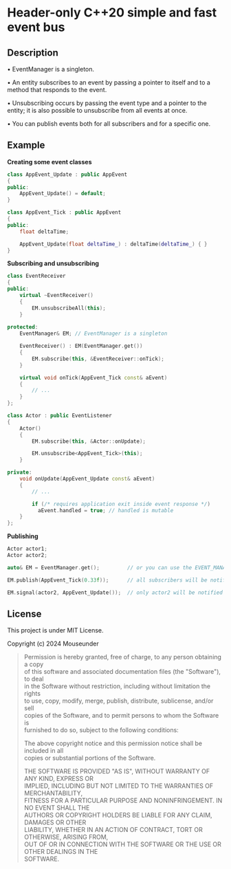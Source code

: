 # Header-only C++20 simple and fast event bus

## Description

• EventManager is a singleton.

• An entity subscribes to an event by passing a pointer to itself and to a method that responds to the event. 

• Unsubscribing occurs by passing the event type and a pointer to the entity; it is also possible to unsubscribe from all events at once.

• You can publish events both for all subscribers and for a specific one.

## Example

**Creating some event classes**
```cpp
class AppEvent_Update : public AppEvent
{
public:
    AppEvent_Update() = default;
}

class AppEvent_Tick : public AppEvent
{
public:
    float deltaTime;

    AppEvent_Update(float deltaTime_) : deltaTime(deltaTime_) { }
}
```

**Subscribing and unsubscribing**
```cpp
class EventReceiver
{
public:
    virtual ~EventReceiver()
    {
        EM.unsubscribeAll(this);
    }
	
protected:
    EventManager& EM; // EventManager is a singleton

    EventReceiver() : EM(EventManager.get())
    {
        EM.subscribe(this, &EventReceiver::onTick);
    }

    virtual void onTick(AppEvent_Tick const& aEvent)
    {
        // ...
    }
};

class Actor : public EventListener
{
    Actor()
    {
        EM.subscribe(this, &Actor::onUpdate);

        EM.unsubscribe<AppEvent_Tick>(this);
    }

private:
    void onUpdate(AppEvent_Update const& aEvent)
    {
        // ...

        if (/* requires application exit inside event response */)
          aEvent.handled = true; // handled is mutable
    }
};
```

**Publishing**
```cpp
Actor actor1;
Actor actor2;

auto& EM = EventManager.get();         // or you can use the EVENT_MANAGER_GET macro

EM.publish(AppEvent_Tick(0.33f));      // all subscribers will be notified

EM.signal(actor2, AppEvent_Update());  // only actor2 will be notified
```

## License

This project is under MIT License.

Copyright (c) 2024 Mouseunder

> Permission is hereby granted, free of charge, to any person obtaining a copy  
> of this software and associated documentation files (the "Software"), to deal  
> in the Software without restriction, including without limitation the rights  
> to use, copy, modify, merge, publish, distribute, sublicense, and/or sell  
> copies of the Software, and to permit persons to whom the Software is  
> furnished to do so, subject to the following conditions:  
> 
> 
> The above copyright notice and this permission notice shall be included in all  
> copies or substantial portions of the Software.  
> 
> 
> THE SOFTWARE IS PROVIDED "AS IS", WITHOUT WARRANTY OF ANY KIND, EXPRESS OR  
> IMPLIED, INCLUDING BUT NOT LIMITED TO THE WARRANTIES OF MERCHANTABILITY,  
> FITNESS FOR A PARTICULAR PURPOSE AND NONINFRINGEMENT. IN NO EVENT SHALL THE  
> AUTHORS OR COPYRIGHT HOLDERS BE LIABLE FOR ANY CLAIM, DAMAGES OR OTHER  
> LIABILITY, WHETHER IN AN ACTION OF CONTRACT, TORT OR OTHERWISE, ARISING FROM,  
> OUT OF OR IN CONNECTION WITH THE SOFTWARE OR THE USE OR OTHER DEALINGS IN THE  
> SOFTWARE.
